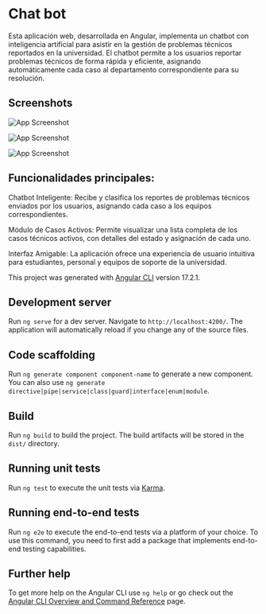 
# Chat bot

Esta aplicación web, desarrollada en Angular, implementa un chatbot con inteligencia artificial para asistir en la gestión de problemas técnicos reportados en la universidad. El chatbot permite a los usuarios reportar problemas técnicos de forma rápida y eficiente, asignando automáticamente cada caso al departamento correspondiente para su resolución.

## Screenshots

![App Screenshot](https://i.ibb.co/d4JrJHp/chatbot1.png)

![App Screenshot](https://i.ibb.co/JsRjZFB/chatbot2.png)

![App Screenshot](https://i.ibb.co/wzks6QJ/chatbot3.png)

## Funcionalidades principales:


Chatbot Inteligente: Recibe y clasifica los reportes de problemas técnicos enviados por los usuarios, asignando cada caso a los equipos correspondientes.

Módulo de Casos Activos: Permite visualizar una lista completa de los casos técnicos activos, con detalles del estado y asignación de cada uno.

Interfaz Amigable: La aplicación ofrece una experiencia de usuario intuitiva para estudiantes, personal y equipos de soporte de la universidad.

This project was generated with [Angular CLI](https://github.com/angular/angular-cli) version 17.2.1.

## Development server

Run `ng serve` for a dev server. Navigate to `http://localhost:4200/`. The application will automatically reload if you change any of the source files.

## Code scaffolding

Run `ng generate component component-name` to generate a new component. You can also use `ng generate directive|pipe|service|class|guard|interface|enum|module`.

## Build

Run `ng build` to build the project. The build artifacts will be stored in the `dist/` directory.

## Running unit tests

Run `ng test` to execute the unit tests via [Karma](https://karma-runner.github.io).

## Running end-to-end tests

Run `ng e2e` to execute the end-to-end tests via a platform of your choice. To use this command, you need to first add a package that implements end-to-end testing capabilities.

## Further help

To get more help on the Angular CLI use `ng help` or go check out the [Angular CLI Overview and Command Reference](https://angular.io/cli) page.
